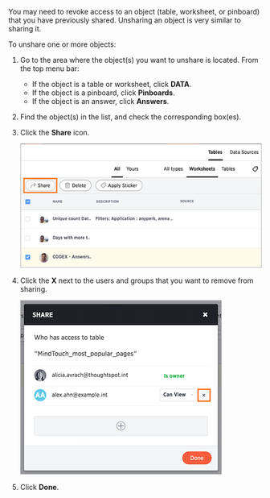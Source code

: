 You may need to revoke access to an object (table, worksheet, or pinboard) that you have previously shared. Unsharing an object is very similar to sharing it.

To unshare one or more objects:

1. Go to the area where the object(s) you want to unshare is located. From the top menu bar:
    -   If the object is a table or worksheet, click **DATA**.
    -   If the object is a pinboard, click **Pinboards**.
    -   If the object is an answer, click **Answers**.
2. Find the object(s) in the list, and check the corresponding box(es).
3. Click the **Share** icon.

     ![](/pages/images/share_worksheets.png "The Share icon")

4. Click the **X** next to the users and groups that you want to remove from sharing.

     ![](/pages/images/unshare.png "Click the X to unshare")

5. Click **Done**.
